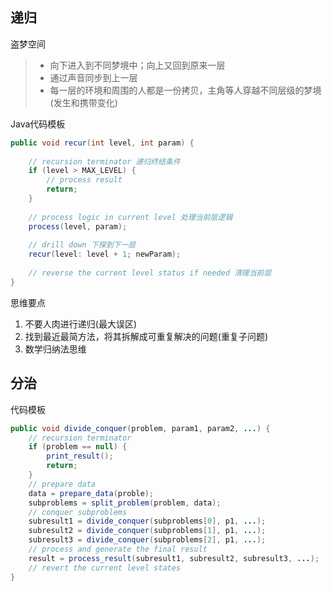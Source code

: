 ## 递归

盗梦空间

> * 向下进入到不同梦境中；向上又回到原来一层
> * 通过声音同步到上一层
> * 每一层的环境和周围的人都是一份拷贝，主角等人穿越不同层级的梦境(发生和携带变化)

Java代码模板

```java
public void recur(int level, int param) {
    
    // recursion terminator 递归终结条件
    if (level > MAX_LEVEL) {
        // process result
        return;
    }
    
    // process logic in current level 处理当前层逻辑
    process(level, param);
    
    // drill down 下探到下一层
    recur(level: level + 1; newParam);
    
    // reverse the current level status if needed 清理当前层
}
```

思维要点

1. 不要人肉进行递归(最大误区)
2. 找到最近最简方法，将其拆解成可重复解决的问题(重复子问题)
3. 数学归纳法思维

## 分治

代码模板

```java
public void divide_conquer(problem, param1, param2, ...) {
    // recursion terminator
    if (problem == null) {
        print_result();
        return;
    }
    // prepare data
    data = prepare_data(proble);
    subproblems = split_problem(problem, data);
    // conquer subproblems
    subresult1 = divide_conquer(subproblems[0], p1, ...);
    subresult2 = divide_conquer(subproblems[1], p1, ...);
    subresult3 = divide_conquer(subproblems[2], p1, ...);
    // process and generate the final result
    result = process_result(subresult1, subresult2, subresult3, ...);
    // revert the current level states
}
```

